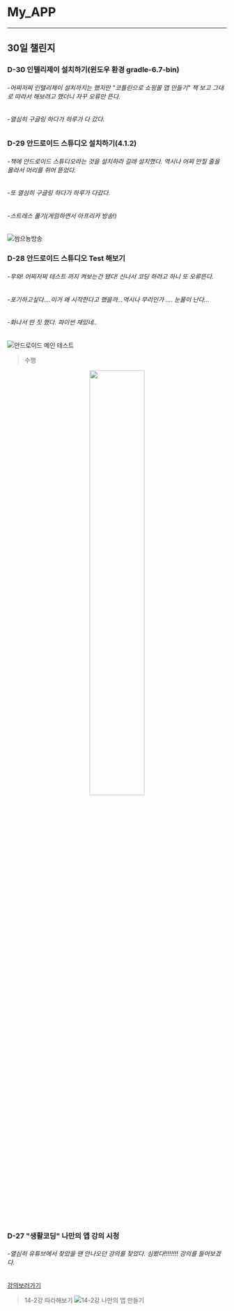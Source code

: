 # My_APP

---
## 30일 챌린지  
   
 
### __D-30 인텔리제이 설치하기(윈도우 환경 gradle-6.7-bin)__  

 ###### -어찌저찌 인텔리제이 설치까지는 했지만 "코틀린으로 쇼핑몰 앱 만들기" 책 보고 그대로 따라서 해보려고 했더니 자꾸 오류만 뜬다.  
 ###### -열심히 구글링 하다가 하루가 다 갔다.  
 
### __D-29 안드로이드 스튜디오 설치하기(4.1.2)__ 

 ###### -책에 안드로이드 스튜디오라는 것을 설치하라 길래 설치했다. 역시나 어찌 만질 줄을 몰라서 머리를 쥐어 뜯었다.  
 ###### -또 열심히 구글링 하다가 하루가 다갔다.  
 ###### -스트레스 풀기(게임하면서 아프리카 방송!)  
 
 ![쌈으뇽방송](https://user-images.githubusercontent.com/77481265/106855566-77a69980-6700-11eb-8c4c-9335f18d0e96.JPG)  
   
   
### __D-28 안드로이드 스튜디오 Test 해보기__  
    
 ###### -우와! 어찌저찌 테스트 까지 켜보는건 됐다! 신나서 코딩 하려고 하니 또 오류뜬다.  
 ###### -포기하고싶다....이거 왜 시작한다고 했을까...역시나 무리인가 .... 눈물이 난다...  
 ###### -화나서 딴 짓 했다. 파이썬 재밌네..
 
  
![안드로이드 메인 테스트](https://user-images.githubusercontent.com/77481265/106556328-9f5ffb00-6562-11eb-9973-960153f1e852.JPG)  
 
>수행

<center><img src="https://user-images.githubusercontent.com/77481265/106556487-0c739080-6563-11eb-8dfe-3413a07f123b.JPG" width="50%" height="50%"></center>  
  
    
    

### D-27 __"생활코딩" 나만의 앱 강의 시청__  
 
 ###### -열심히 유튜브에서 찾았을 땐 안나오던 강의를 찾았다. 심봤다!!!!!!!! 강의를 들어보겠다.  
   [강의보러가기](https://www.opentutorials.org/course/3930/26666)  
 >14-2강 따라해보기
   ![14-2강 나만의 앱 만들기](https://user-images.githubusercontent.com/77481265/106848405-44f6a400-66f4-11eb-9e2a-042d6b75b965.JPG)

  

